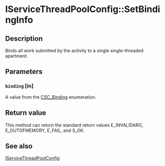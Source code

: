 # IServiceThreadPoolConfig::SetBindingInfo

## Description

Binds all work submitted by the activity to a single single-threaded apartment.

## Parameters

### `binding` [in]

A value from the [CSC_Binding](https://learn.microsoft.com/windows/desktop/api/comsvcs/ne-comsvcs-csc_binding) enumeration.

## Return value

This method can return the standard return values E_INVALIDARG, E_OUTOFMEMORY, E_FAIL, and S_OK.

## See also

[IServiceThreadPoolConfig](https://learn.microsoft.com/windows/desktop/api/comsvcs/nn-comsvcs-iservicethreadpoolconfig)